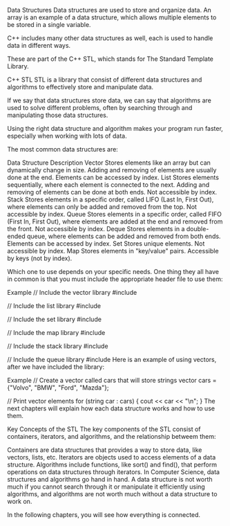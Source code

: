 Data Structures
Data structures are used to store and organize data. An array is an example of a data structure, which allows multiple elements to be stored in a single variable.

C++ includes many other data structures as well, each is used to handle data in different ways.

These are part of the C++ STL, which stands for The Standard Template Library.

C++ STL
STL is a library that consist of different data structures and algorithms to effectively store and manipulate data.

If we say that data structures store data, we can say that algorithms are used to solve different problems, often by searching through and manipulating those data structures.

Using the right data structure and algorithm makes your program run faster, especially when working with lots of data.

The most common data structures are:

Data Structure	                Description
Vector	                        Stores elements like an array but can dynamically change in size. Adding and removing of elements are usually done at the end. Elements can be accessed by index.
List	                        Stores elements sequentially, where each element is connected to the next. Adding and removing of elements can be done at both ends. Not accessible by index.
Stack	                        Stores elements in a specific order, called LIFO (Last In, First Out), where elements can only be added and removed from the top. Not accessible by index.
Queue	                        Stores elements in a specific order, called FIFO (First In, First Out), where elements are added at the end and removed from the front. Not accessible by index.
Deque	                        Stores elements in a double-ended queue, where elements can be added and removed from both ends. Elements can be accessed by index.
Set                         	Stores unique elements. Not accessible by index.
Map                         	Stores elements in "key/value" pairs. Accessible by keys (not by index).


Which one to use depends on your specific needs. One thing they all have in common is that you must include the appropriate header file to use them:

Example
// Include the vector library
#include <vector>

// Include the list library
#include <list>

// Include the set library
#include <set>

// Include the map library
#include <map>

// Include the stack library
#include <stack>

// Include the queue library
#include <queue>
Here is an example of using vectors, after we have included the <vector> library:

Example
// Create a vector called cars that will store strings
vector<string> cars = {"Volvo", "BMW", "Ford", "Mazda"};

// Print vector elements
for (string car : cars) {
  cout << car << "\n";
}
The next chapters will explain how each data structure works and how to use them.

Key Concepts of the STL
The key components of the STL consist of containers, iterators, and algorithms, and the relationship betweem them:

Containers are data structures that provides a way to store data, like vectors, lists, etc.
Iterators are objects used to access elements of a data structure.
Algorithms include functions, like sort() and find(), that perform operations on data structures through iterators.
In Computer Science, data structures and algorithms go hand in hand. A data structure is not worth much if you cannot search through it or manipulate it efficiently using algorithms, and algorithms are not worth much without a data structure to work on.

In the following chapters, you will see how everything is connected.